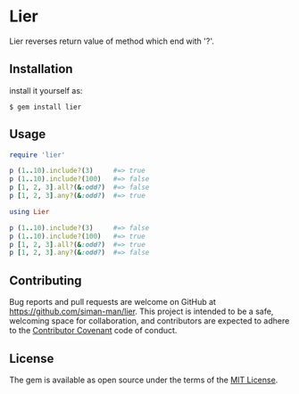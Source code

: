 # Lier

Lier reverses return value of method which end with '?'.

## Installation

install it yourself as:

```
$ gem install lier
```

## Usage

```ruby
require 'lier'

p (1..10).include?(3)     #=> true
p (1..10).include?(100)   #=> false
p [1, 2, 3].all?(&:odd?)  #=> false
p [1, 2, 3].any?(&:odd?)  #=> true

using Lier

p (1..10).include?(3)     #=> false
p (1..10).include?(100)   #=> true
p [1, 2, 3].all?(&:odd?)  #=> true
p [1, 2, 3].any?(&:odd?)  #=> false
```

## Contributing

Bug reports and pull requests are welcome on GitHub at https://github.com/siman-man/lier. This project is intended to be a safe, welcoming space for collaboration, and contributors are expected to adhere to the [Contributor Covenant](http://contributor-covenant.org) code of conduct.


## License

The gem is available as open source under the terms of the [MIT License](http://opensource.org/licenses/MIT).

